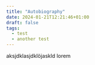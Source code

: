 ```yaml
---
title: "Autobiography"
date: 2024-01-21T12:21:46+01:00
draft: false
tags:
  - test
  - another test
---
```


aksjdklasjdklöjaskld lorem
